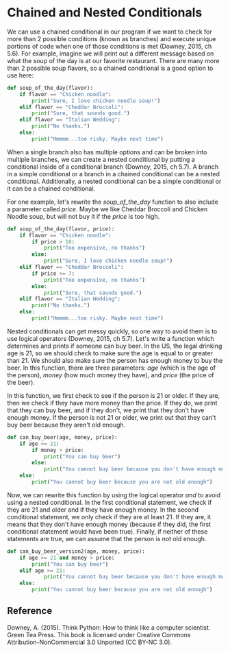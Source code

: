 # Chained and Nested Conditionals

We can use a chained conditional in our program if we want to check for more than 2 possible conditions (known as branches) and execute unique portions of code when one of those conditions is met (Downey, 2015, ch 5.6). For example, imagine we will print out a different message based on what the soup of the day is at our favorite restaurant. There are many more than 2 possible soup flavors, so a chained conditional is a good option to use here:

```python
def soup_of_the_day(flavor):
    if flavor == "Chicken noodle":
        print("Sure, I love chicken noodle soup!")
    elif flavor == "Cheddar Broccoli":
        print("Sure, that sounds good.")
    elif flavor == "Italian Wedding":
        print("No thanks.")
    else:
        print("Hmmmm...too risky. Maybe next time")
```

When a single branch also has multiple options and can be broken into multiple branches, we can create a nested conditional by putting a conditional inside of a conditional branch (Downey, 2015, ch 5.7). A branch in a simple conditional or a branch in a chained conditional can be a nested conditional. Additionally, a nested conditional can be a simple conditional or it can be a chained conditional.

For one example, let's rewrite the *soup_of_the_day* function to also include a parameter called *price*. Maybe we like Cheddar Broccoli and Chicken Noodle soup, but will not buy it if the *price* is too high. 

```python
def soup_of_the_day(flavor, price):
    if flavor == "Chicken noodle":
        if price > 10:
            print("Too expensive, no thanks")
        else:
            print("Sure, I love chicken noodle soup!")
    elif flavor == "Cheddar Broccoli":
        if price >= 7:
            print("Too expensive, no thanks")
        else:
            print("Sure, that sounds good.")
    elif flavor == "Italian Wedding":
        print("No thanks.")
    else:
        print("Hmmmm...too risky. Maybe next time")
```

Nested conditionals can get messy quickly, so one way to avoid them is to use logical operators (Downey, 2015, ch 5.7). Let's write a function which determines and prints if someone can buy beer. In the US, the legal drinking age is 21, so we should check to make sure the age is equal to or greater than 21. We should also make sure the person has enough money to buy the beer. In this function, there are three parameters: *age* (which is the age of the person), *money* (how much money they have), and *price* (the price of the beer). 

In this function, we first check to see if the person is 21 or older. If they are, then we check if they have more money than the price. If they do, we print that they can buy beer, and if they don't, we print that they don't have enough money. If the person is not 21 or older, we print out that they can't buy beer because they aren't old enough.

```python
def can_buy_beer(age, money, price):
    if age >= 21:
        if money > price:
            print("You can buy beer")
        else:
            print("You cannot buy beer because you don't have enough money")
    else:
        print("You cannot buy beer because you are not old enough")
```

Now, we can rewrite this function by using the logical operator *and* to avoid using a nested conditional. In the first conditional statement, we check if they are 21 and older and if they have enough money. In the second conditional statement, we only check if they are at least 21. If they are, it means that they don't have enough money (because if they did, the first conditional statement would have been true). Finally, if neither of these statements are true, we can assume that the person is not old enough.

```python
def can_buy_beer_version2(age, money, price):
    if age >= 21 and money > price:
        print("You can buy beer")
    elif age >= 21:
            print("You cannot buy beer because you don't have enough money")
    else:
        print("You cannot buy beer because you are not old enough")
```

## Reference

Downey, A. (2015). Think Python: How to think like a computer scientist. Green Tea Press. This book is licensed under Creative Commons Attribution-NonCommercial 3.0 Unported (CC BY-NC 3.0).